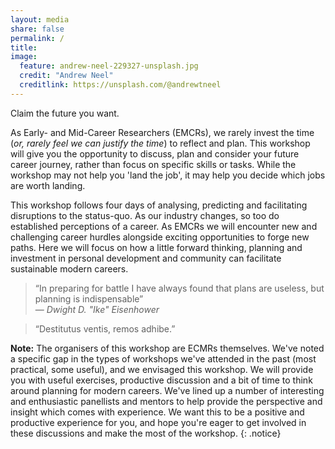 ```yaml
---
layout: media
share: false
permalink: /
title:
image:
  feature: andrew-neel-229327-unsplash.jpg
  credit: "Andrew Neel"
  creditlink: https://unsplash.com/@andrewtneel
---
```


Claim the future you want.

As Early- and Mid-Career Researchers (EMCRs), we rarely invest the time (*or, rarely feel we can justify the time*) to reflect and plan. This workshop will give you the opportunity to discuss, plan and consider your future career journey, rather than focus on specific skills or tasks. While the workshop may not help you 'land the job', it may help you decide which jobs are worth landing.

This workshop follows four days of analysing, predicting and facilitating disruptions to the status-quo. As our industry changes, so too do established perceptions of a career. As EMCRs we will encounter new and challenging career hurdles alongside exciting opportunities to forge new paths. Here we will focus on how a little forward thinking, planning and investment in personal development and community can facilitate sustainable modern careers.

> “In preparing for battle I have always found that plans are useless, but planning is indispensable”  
>  &mdash; <cite>Dwight D. "Ike" Eisenhower</cite>

> “Destitutus ventis, remos adhibe.”

**Note:** The organisers of this workshop are ECMRs themselves. We've noted a specific gap in the types of workshops we've attended in the past (most practical, some useful), and we envisaged this workshop. We will provide you with useful exercises, productive discussion and a bit of time to think around planning for modern careers. We've lined up a number of interesting and enthusiastic panellists and mentors to help provide the perspective and insight which comes with experience. We want this to be a positive and productive experience for you, and hope you're eager to get involved in these discussions and make the most of the workshop.
{: .notice}
